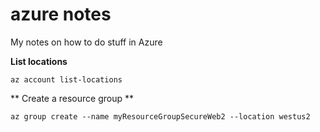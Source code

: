 # azure notes
My notes on how to do stuff in Azure

**List locations**
```
az account list-locations
```

** Create a resource group **
```
az group create --name myResourceGroupSecureWeb2 --location westus2
```
